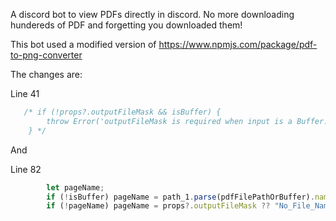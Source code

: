 A discord bot to view PDFs directly in discord. No more downloading hundereds of PDF and forgetting you downloaded them!

This bot used a modified version of https://www.npmjs.com/package/pdf-to-png-converter

The changes are:


Line 41
```javascript
   /* if (!props?.outputFileMask && isBuffer) {
        throw Error('outputFileMask is required when input is a Buffer.');
    } */
```
And

Line 82

```javascript
        let pageName;
        if (!isBuffer) pageName = path_1.parse(pdfFilePathOrBuffer).name;
        if (!pageName) pageName = props?.outputFileMask ?? "No_File_Name";
```